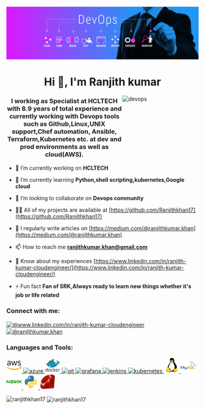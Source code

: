![logo](https://github.com/Ranjithkhan17/Ranjithkhan17/blob/main/banner.png)
<h1 align="center">Hi 👋, I'm Ranjith kumar</h1>
<img src="https://camo.githubusercontent.com/b995d7197188fbc1d9e072f2808bf1eae783444dd45cf152097fc410146426bd/687474703a2f2f73747564696f706978656c2e696e2f77702d636f6e74656e742f75706c6f6164732f323031372f31312f31386134393439666339633830363731373264336239366533303265373039372e676966" alt="devops" align="right" style="width:200px;height:200px;">
<h3 align="center">I working as Specialist at HCLTECH with 8.9 years of total experience and currently working with Devops tools such as Github,Linux,UNIX support,Chef automation, Ansible, Terraform,Kubernetes etc. at dev and prod environments as well as cloud(AWS).</h3>

- 🔭 I’m currently working on **HCLTECH**

- 🌱 I’m currently learning **Python,shell scripting,kubernetes,Google cloud**

- 👯 I’m looking to collaborate on **Devops community**

- 👨‍💻 All of my projects are available at [https://github.com/Ranjithkhan17](https://github.com/Ranjithkhan17)

- 📝 I regularly write articles on [https://medium.com/@ranjithkumar.khan](https://medium.com/@ranjithkumar.khan)

- 📫 How to reach me **ranjithkumar.khan@gmail.com**

- 📄 Know about my experiences [https://www.linkedin.com/in/ranjith-kumar-cloudengineer/](https://www.linkedin.com/in/ranjith-kumar-cloudengineer/)

- ⚡ Fun fact **Fan of SRK,Always ready to learn new things whether it's job or life related**

<h3 align="left">Connect with me:</h3>
<p align="left">
<a href="https://linkedin.com/in/@www.linkedin.com/in/ranjith-kumar-cloudengineer" target="blank"><img align="center" src="https://raw.githubusercontent.com/rahuldkjain/github-profile-readme-generator/master/src/images/icons/Social/linked-in-alt.svg" alt="@www.linkedin.com/in/ranjith-kumar-cloudengineer" height="30" width="40" /></a>
<a href="https://medium.com/@ranjithkumar.khan" target="blank"><img align="center" src="https://raw.githubusercontent.com/rahuldkjain/github-profile-readme-generator/master/src/images/icons/Social/medium.svg" alt="@ranjithkumar.khan" height="30" width="40" /></a>
</p>

<h3 align="left">Languages and Tools:</h3>
<p align="left"> <a href="https://aws.amazon.com" target="_blank" rel="noreferrer"> <img src="https://raw.githubusercontent.com/devicons/devicon/master/icons/amazonwebservices/amazonwebservices-original-wordmark.svg" alt="aws" width="40" height="40"/> </a> <a href="https://azure.microsoft.com/en-in/" target="_blank" rel="noreferrer"> <img src="https://www.vectorlogo.zone/logos/microsoft_azure/microsoft_azure-icon.svg" alt="azure" width="40" height="40"/> </a> <a href="https://www.docker.com/" target="_blank" rel="noreferrer"> <img src="https://raw.githubusercontent.com/devicons/devicon/master/icons/docker/docker-original-wordmark.svg" alt="docker" width="40" height="40"/> </a> <a href="https://git-scm.com/" target="_blank" rel="noreferrer"> <img src="https://www.vectorlogo.zone/logos/git-scm/git-scm-icon.svg" alt="git" width="40" height="40"/> </a> <a href="https://grafana.com" target="_blank" rel="noreferrer"> <img src="https://www.vectorlogo.zone/logos/grafana/grafana-icon.svg" alt="grafana" width="40" height="40"/> </a> <a href="https://www.jenkins.io" target="_blank" rel="noreferrer"> <img src="https://www.vectorlogo.zone/logos/jenkins/jenkins-icon.svg" alt="jenkins" width="40" height="40"/> </a> <a href="https://kubernetes.io" target="_blank" rel="noreferrer"> <img src="https://www.vectorlogo.zone/logos/kubernetes/kubernetes-icon.svg" alt="kubernetes" width="40" height="40"/> </a> <a href="https://www.linux.org/" target="_blank" rel="noreferrer"> <img src="https://raw.githubusercontent.com/devicons/devicon/master/icons/linux/linux-original.svg" alt="linux" width="40" height="40"/> </a> <a href="https://www.mysql.com/" target="_blank" rel="noreferrer"> <img src="https://raw.githubusercontent.com/devicons/devicon/master/icons/mysql/mysql-original-wordmark.svg" alt="mysql" width="40" height="40"/> </a> <a href="https://www.nginx.com" target="_blank" rel="noreferrer"> <img src="https://raw.githubusercontent.com/devicons/devicon/master/icons/nginx/nginx-original.svg" alt="nginx" width="40" height="40"/> </a> <a href="https://www.python.org" target="_blank" rel="noreferrer"> <img src="https://raw.githubusercontent.com/devicons/devicon/master/icons/python/python-original.svg" alt="python" width="40" height="40"/> </a> <a href="https://www.ruby-lang.org/en/" target="_blank" rel="noreferrer"> <img src="https://raw.githubusercontent.com/devicons/devicon/master/icons/ruby/ruby-original.svg" alt="ruby" width="40" height="40"/> </a> </p>

<p><img align="left" src="https://github-readme-stats.vercel.app/api/top-langs?username=ranjithkhan17&show_icons=true&locale=en&layout=compact" alt="ranjithkhan17" /></p>

<p>&nbsp;<img align="center" src="https://github-readme-stats.vercel.app/api?username=ranjithkhan17&show_icons=true&locale=en" alt="ranjithkhan17" /></p>
